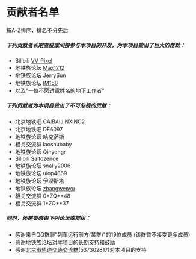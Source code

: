 # 贡献者名单
按A-Z排序，排名不分先后
##### 下列贡献者长期直接或间接参与本项目的开发，为本项目做出了巨大的帮助：
- Bilibili [VV_Pixel](https://space.bilibili.com/97038991/#/)
- 地铁族论坛 [Max1212](http://www.ditiezu.com/space-uid-499794.html)
- 地铁族论坛 [JerrySun](http://www.ditiezu.com/space-uid-473205.html)
- 地铁族论坛 [IM158](http://www.ditiezu.com/space-uid-589997.html)
- 以及"一位不愿透露姓名的地下工作者"
##### 下列贡献者为本项目做出了不可忽视的贡献：
- 北京地铁吧 CAIBAIJINXING2
- 北京地铁吧 DF6097
- 地铁族论坛 哈克萨斯
- 相关交流群 laoshubaby
- 地铁族论坛 Qinyongr
- Bilibili Saitozence
- 地铁族论坛 snally2006
- 地铁族论坛 uiop4869
- 地铁族论坛 伊涅斯塔
- 地铁族论坛 [zhangwenyu](http://www.ditiezu.com/space-uid-263545.html)
- 相关交流群 0*ZQ**48
- 相关交流群 1*ZQ**37
##### 同时，还需要感谢下列论坛或群组：
- 感谢来自QQ群聊"列车运行前方(某群)"的19位成员 (该群暂不接受更多成员)
- 感谢[地铁族论坛](http://www.ditiezu.com/forum-7-1.html)对本项目的长期支持和鼓励
- 感谢[北京市轨道交通交流群](http://jq.qq.com/?_wv=1027&k=5GpzFjx)(537302817)对本项目的支持